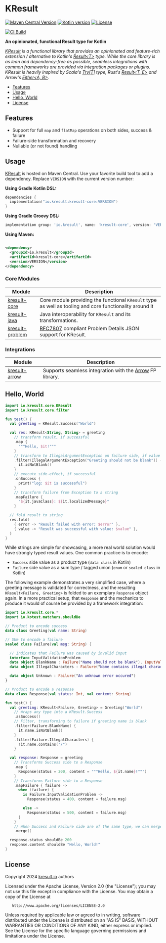 # KResult

[![Maven Central Version](https://img.shields.io/maven-central/v/io.kresult/kresult-core)](https://central.sonatype.com/namespace/io.kresult)
[![Kotlin version](https://img.shields.io/badge/Kotlin-2.0.20-blue)](https://kotlinlang.org/docs/whatsnew2020.html)
[![License](https://img.shields.io/badge/License-Apache%202.0-blue.svg)](https://www.apache.org/licenses/LICENSE-2.0)

[![CI Build](https://github.com/kresult/kresult/actions/workflows/build.yml/badge.svg?branch=develop)](https://github.com/kresult/kresult/actions/workflows/build.yml)

**An opinionated, functional Result type for Kotlin**

*[KResult](https://kresult.io) is a functional library that provides an opinionated and feature-rich extension /
alternative to Kotlin's [Result\<T\>](https://kotlinlang.org/api/latest/jvm/stdlib/kotlin/-result/) type. While the core
library is as lean and dependency-free as possible, seamless integrations with common frameworks are provided via
integration packages or plugins. KResult is heavily inspired by
Scala's [Try\[T\]](https://www.scala-lang.org/api/current/scala/util/Try.html) type,
Rust's [Result\<T, E\>](https://doc.rust-lang.org/std/result/enum.Result.html) and
Arrow's [Either\<A, B\>](https://apidocs.arrow-kt.io/arrow-core/arrow.core/-either/index.html).*

<!--- TOC -->

* [Features](#features)
* [Usage](#usage)
* [Hello, World](#hello-world)
* [License](#license)

<!--- END -->

## Features

- Support for full `map` and `flatMap` operations on both sides, success & failure
- Failure-side transformation and recovery
- Nullable (or not found) handling

## Usage

[KResult](https://kresult.io) is hosted on Maven Central. Use your favorite build tool to add a dependency. Replace
`VERSION` with the current version number:

**Using Gradle Kotlin DSL:**

```kotlin
dependencies {
  implementation("io.kresult:kresult-core:VERSION")
}
```

**Using Gradle Groovy DSL:**

```groovy
implementation group: 'io.kresult', name: 'kresult-core', version: 'VERSION'
```

**Using Maven:**

```xml

<dependency>
  <groupId>io.kresult</groupId>
  <artifactId>kresult-core</artifactId>
  <version>VERSION</version>
</dependency>
```

### Core Modules

| Module              | Description                                                                                                  |
|---------------------|--------------------------------------------------------------------------------------------------------------|
| [kresult-core]()    | Core module providing the functional `KResult` type as well as tooling and core functionality around it      |
| [kresult-java]()    | Java interoperability for `KResult` and its transformations.                                                 |
| [kresult-problem]() | [RFC7807](https://datatracker.ietf.org/doc/html/rfc7807) compliant Problem Details JSON support for KResult. |

### Integrations

| Module            | Description                                                                      |
|-------------------|----------------------------------------------------------------------------------|
| [kresult-arrow]() | Supports seamless integration with the [Arrow](https://arrow-kt.io/) FP library. |

## Hello, World

<!--- CLEAR -->
<!--- TEST_NAME ReadmeKnitTest -->

```kotlin
import io.kresult.core.KResult
import io.kresult.core.filter

fun test() {
  val greeting = KResult.Success("World")

  val res: KResult<String, String> = greeting
    // transform result, if successful
    .map {
      """Hello, $it!"""
    }
    // transform to IllegalArgumentException on failure side, if value is blank
    .filter(IllegalArgumentException("Greeting should not be blank")) {
      it.isNotBlank()
    }
    // execute side-effect, if successful
    .onSuccess {
      print("log: $it is successful")
    }
    // transform failure from Exception to a string
    .mapFailure {
      "${it.javaClass}: ${it.localizedMessage}"
    }

  // fold result to string
  res.fold(
    { error -> "Result failed with error: $error" },
    { value -> "Result was successful with value: $value" },
  )
}
```

<!--- KNIT example-readme-01.kt -->
<!--- TEST lines.isEmpty() -->

While strings are simple for showcasing, a more real world solution would have strongly typed result values. One common
practice is to encode:

* `Success` side value as a product type (`data class` in Kotlin)
* `Failure` side value as a sum type / tagged union (`enum` or `sealed class` in Kotlin)

The following example demonstrates a very simplified case, where a greeting message is validated for correctness, and
the resulting `KResult<Failure, Greeting>` is folded to an exemplary `Response` object again. In a more practical setup,
that `Response` and the mechanics to produce it would of course be provided by a framework integration:

```kotlin
import io.kresult.core.*
import io.kotest.matchers.shouldBe

// Product to encode success
data class Greeting(val name: String)

// SUm to encode a failure
sealed class Failure(val msg: String) {

  // Indicates that Failure was caused by invalid input
  interface InputValidationProblem
  data object BlankName : Failure("Name should not be blank"), InputValidationProblem
  data object IllegalCharacters : Failure("Name contains illegal characters"), InputValidationProblem

  data object Unknown : Failure("An unknown error occured")
}

// Product to encode a response
data class Response(val status: Int, val content: String)

fun test() {
  val greeting: KResult<Failure, Greeting> = Greeting("World")
    // Wraps any type into a KResult.Success
    .asSuccess()
    // Filter, transforming to failure if greeting name is blank
    .filter(Failure.BlankName) {
      it.name.isNotBlank()
    }
    .filter(Failure.IllegalCharacters) {
      !it.name.contains("/")
    }

  val response: Response = greeting
    // Transforms Success side to a Response
    .map {
      Response(status = 200, content = """Hello, ${it.name}!""")
    }
    // Transforms Failure side to a Response
    .mapFailure { failure ->
      when (failure) {
        is Failure.InputValidationProblem ->
          Response(status = 400, content = failure.msg)

        else ->
          Response(status = 500, content = failure.msg)
      }
    }
    // When Success and Failure side are of the same type, we can merge them (long syntax for fold)
    .merge()

  response.status shouldBe 200
  response.content shouldBe "Hello, World!"
}
```

<!--- KNIT example-readme-02.kt -->
<!--- TEST lines.isEmpty() -->

## License

Copyright 2024 [kresult.io](https://kresult.io) authors

Licensed under the Apache License, Version 2.0 (the "License");
you may not use this file except in compliance with the License.
You may obtain a copy of the License at

       http://www.apache.org/licenses/LICENSE-2.0

Unless required by applicable law or agreed to in writing, software
distributed under the License is distributed on an "AS IS" BASIS,
WITHOUT WARRANTIES OR CONDITIONS OF ANY KIND, either express or implied.
See the License for the specific language governing permissions and
limitations under the License.
